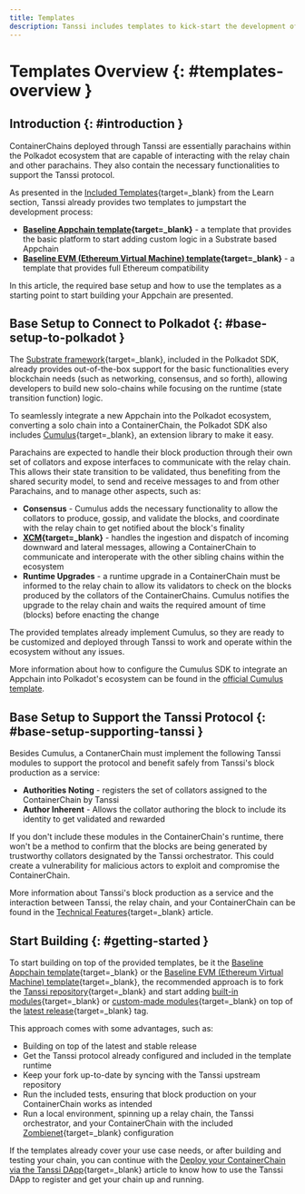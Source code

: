 ```yaml
---
title: Templates
description: Tanssi includes templates to kick-start the development of an Appchain, one for a Substrate-oriented runtime and another featuring full EVM (Ethereum) support.
---
```


# Templates Overview {: #templates-overview }

## Introduction {: #introduction }

ContainerChains deployed through Tanssi are essentially parachains within the Polkadot ecosystem that are capable of interacting with the relay chain and other parachains. They also contain the necessary functionalities to support the Tanssi protocol.

As presented in the [Included Templates](/learn/tanssi/included-templates#baseline-appchain-template){target=_blank} from the Learn section, Tanssi already provides two templates to jumpstart the development process:

- **[Baseline Appchain template](/learn/tanssi/included-templates/#baseline-appchain-template){target=_blank}** - a template that provides the basic platform to start adding custom logic in a Substrate based Appchain
- **[Baseline EVM (Ethereum Virtual Machine) template](/learn/tanssi/included-templates/#baseline-evm-template){target=_blank}** - a template that provides full Ethereum compatibility

In this article, the required base setup and how to use the templates as a starting point to start building your Appchain are presented.

## Base Setup to Connect to Polkadot {: #base-setup-to-polkadot }

The [Substrate framework](/learn/framework/overview/#substrate-framework){target=_blank}, included in the Polkadot SDK, already provides out-of-the-box support for the basic functionalities every blockchain needs (such as networking, consensus, and so forth), allowing developers to build new solo-chains while focusing on the runtime (state transition function) logic.

To seamlessly integrate a new Appchain into the Polkadot ecosystem, converting a solo chain into a ContainerChain, the Polkadot SDK also includes [Cumulus](https://github.com/paritytech/polkadot-sdk/tree/master/cumulus){target=_blank}, an extension library to make it easy.

Parachains are expected to handle their block production through their own set of collators and expose interfaces to communicate with the relay chain. This allows their state transition to be validated, thus benefiting from the shared security model, to send and receive messages to and from other Parachains, and to manage other aspects, such as:

- **Consensus** - Cumulus adds the necessary functionality to allow the collators to produce, gossip, and validate the blocks, and coordinate with the relay chain to get notified about the block's finality
- **[XCM](https://wiki.polkadot.network/docs/learn-xcm){target=_blank}** - handles the ingestion and dispatch of incoming downward and lateral messages, allowing a ContainerChain to communicate and interoperate with the other sibling chains within the ecosystem
- **Runtime Upgrades** - a runtime upgrade in a ContainerChain must be informed to the relay chain to allow its validators to check on the blocks produced by the collators of the ContainerChains. Cumulus notifies the upgrade to the relay chain and waits the required amount of time (blocks) before enacting the change

The provided templates already implement Cumulus, so they are ready to be customized and deployed through Tanssi to work and operate within the ecosystem without any issues.

More information about how to configure the Cumulus SDK to integrate an Appchain into Polkadot's ecosystem can be found in the [official Cumulus template](https://github.com/paritytech/polkadot-sdk/tree/master/cumulus/parachain-template).

## Base Setup to Support the Tanssi Protocol {: #base-setup-supporting-tanssi }

Besides Cumulus, a ContanerChain must implement the following Tanssi modules to support the protocol and benefit safely from Tanssi's block production as a service:

- **Authorities Noting** - registers the set of collators assigned to the ContainerChain by Tanssi
- **Author Inherent** - Allows the collator authoring the block to include its identity to get validated and rewarded

If you don't include these modules in the ContainerChain's runtime, there won't be a method to confirm that the blocks are being generated by trustworthy collators designated by the Tanssi orchestrator. This could create a vulnerability for malicious actors to exploit and compromise the ContainerChain.

More information about Tanssi's block production as a service and the interaction between Tanssi, the relay chain, and your ContainerChain can be found in the [Technical Features](/learn/tanssi/technical-features/#block-production-as-a-service){target=_blank} article.

## Start Building {: #getting-started }

To start building on top of the provided templates, be it the [Baseline Appchain template](/build/templates/substrate){target=_blank} or the [Baseline EVM (Ethereum Virtual Machine) template](/builders/build/templates/evm){target=_blank}, the recommended approach is to fork the [Tanssi repository](https://github.com/moondance-labs/tanssi){target=_blank} and start adding [built-in modules](/builders/build/customize/adding-built-in-module/){target=_blank} or [custom-made modules](/builders/build/customize/adding-custom-made-module/){target=_blank} on top of the [latest release](https://github.com/moondance-labs/tanssi/releases/latest){target=_blank} tag. 

This approach comes with some advantages, such as:

- Building on top of the latest and stable release
- Get the Tanssi protocol already configured and included in the template runtime 
- Keep your fork up-to-date by syncing with the Tanssi upstream repository
- Run the included tests, ensuring that block production on your ContainerChain works as intended
- Run a local environment, spinning up a relay chain, the Tanssi orchestrator, and your ContainerChain with the included [Zombienet](https://paritytech.github.io/zombienet/){target=_blank} configuration

If the templates already cover your use case needs, or after building and testing your chain, you can continue with the [Deploy your ContainerChain via the Tanssi DApp](/builders/deploy-manage/dapp/deploy){target=_blank} article to know how to use the Tanssi DApp to register and get your chain up and running.

